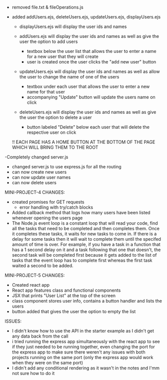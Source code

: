 - removed file.txt & fileOperations.js
  
- added addUsers.ejs, deleteUsers.ejs, updateUsers.ejs, displayUsers.ejs
  * displayUsers.ejs will display the user ids and names
    
  * addUsers.ejs will display the user ids and names as well as give the user the option to add users
    + textbox below the user list that allows the user to enter a name for a new user that they will create
    + user is created once the user clicks the "add new user" button
      
  * updateUsers.ejs will display the user ids and names as well as allow the user to change the name of one of the users
    + textbox under each user that allows the user to enter a new name for that user
    + accompanying "Update" button will update the users name on click
      
  * deleteUsers.ejs will display the user ids and names as well as give the user the option to delete a user
    + button labeled "Delete" below each user that will delete the respective user on click

  !! EACH PAGE HAS A HOME BUTTON AT THE BOTTOM OF THE PAGE WHICH WILL BRING THEM TO THE ROOT
      
-Completely changed server.js
  * changed server.js to use express.js for all the routing
  * can now create new users
  * can now update user names
  * can now delete users

MINI-PROJECT-4 CHANGES:
- created promises for GET requests
  * error handling with try/catch blocks
- Added callback method that logs how many users have been listed whenever opening the users page
- The Node.js event loop is a constant loop that will read your code, find all the tasks that need to be completed and then completes them. Once it
  completes these tasks, it waits for new tasks to come in. If there is a delay for some tasks then it will wait to complete them until the specifed amount of time is over.
  For example, if you have a task in a function that has a 1 second delay on it and a task following that one that doesn't, the second task will be completed first because it gets added to the list of tasks
  that the event loop has to complete first whereas the first task waited a second to be added.

MINI-PROJECT-5 CHANGES:
- Created react app
- React app features class and functional components
- JSX that prints "User List" at the top of the screen
- class component stores user info, contains a button handler and lists the users
- button added that gives the user the option to empty the list

ISSUES:
- I didn't know how to use the API in the starter example as I didn't get any data back from the call
- i tried running the express app simultaneously with the react app to see if they just needed to be running together, even changing the port
  for the express app to make sure there weren't any issues with both projects running on the same port (only the express app would work when they were on the same port)
- I didn't add any conditional rendering as it wasn't in the notes and I'mm not sure how to do it
